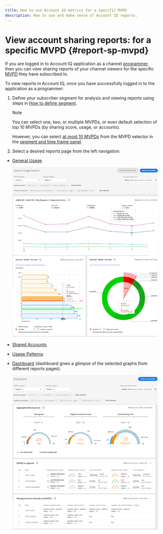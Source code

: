 ```yaml
---
title: How to use Account IQ metrics for a specific MVPD
description: How to use and make sense of Account IQ reports.  
---
```


# View account sharing reports: for a specific MVPD <!--and programmer--> {#report-sp-mvpd}

If you are logged in to Account IQ application as a channel [programmer](/help/AccountIQ/product-concepts.md#programmer-def), then you can view sharing reports of your channel viewers for the specific [MVPD](/help/AccountIQ/product-concepts.md#mvpd-def) they have subscribed to.

To view reports in Account IQ, once you have successfully logged in to the application as a programmer:

1. Define your subscriber segment for analysis and viewing reports using steps in [How to define segment](/help/AccountIQ/howto-select-segment-timeframe.md).

   >[!NOTE]
   >
   >You can select one, two, or multiple MVPDs, or even default selection of top 10 MVPDs (by sharing score, usage, or accounts).
   >
   >However, you can select [at most 10 MVPDs](/help/AccountIQ/limitations.md) from the MVPD selector in the [segment and time frame panel](/help/AccountIQ/segments-timeframe.md).

1. Select a desired reports page from the left navigation:

* [General Usage](/help/AccountIQ/general-usage-reports.md)

  ![](assets/specific-mvpd-gen-usage.png)
* [Shared Accounts](/help/AccountIQ/shared-acc-reports.md)
* [Usage Patterns](/help/AccountIQ/usage-patterns.md)
* [Dashboard](/help/AccountIQ/dashboard.md) (dashboard gives a glimpse of the selected graphs from different reports pages).

  ![](assets/specific-mvpd-dashboard.png)
<!--## If you are logged in as an MVPD {#report-sp-programmer}

To view reports in Account IQ, once you have successfully logged in to the application as an MVPD:

1. Select the desired programmer channel(s) from from the **Channels in segment** drop-down option.

   ![select channels](assets/programmer-selection.png)

 1. From the **Granularity and time frame** option, select the time interval to view reports. You can aggregate the time intervals week-wise or month-wise.

1. Select a desired reports page from the left navigation-[General Usage](/help/AccountIQ/general-usage-reports.md), [Shared Accounts](/help/AccountIQ/shared-acc-reports.md), [Usage Patterns](/help/AccountIQ/usage-patterns.md), or even [Dashboard](/help/AccountIQ/dashboard.md) (dashboard gives a glimpse of the selected graphs from different reports pages).

![reports for specific programmer](assets/report-forspecific-programmer.png)
-->